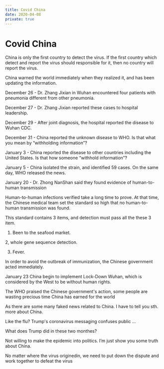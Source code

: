 ```yaml
---
title: Covid China
date: 2020-04-08
private: true
---
```

# Covid China
China is only the first country to detect the virus. If the first country which detect and report the virus should responsible for it, then no country will report the virus.

China warned the world immediately when they realized it, and has been updating the information.

December 26 - Dr. Zhang Jixian in Wuhan encountered four patients with pneumonia different from other pneumonia.

December 27 - Dr. Zhang Jixian reported these cases to hospital leadership.

December 29 - After joint diagnosis, the hospital reported the disease to Wuhan CDC.

December 31 - China reported the unknown disease to WHO. Is that what you mean by “withholding information”?

January 3 - China reported the disease to other countries including the United States. Is that how someone “withhold information”?

January 5 - China isolated the strain, and identified 59 cases. On the same day, WHO released the news.

January 20 - Dr. Zhong NanShan said they found evidence of human-to-human transmission

Human-to-human infections verified take a long time to prove. At that time, the Chinese medical team set the standard so high that no human-to-human transmission was found.

This standard contains 3 items, and detection must pass all the these 3 item.

1. Been to the seafood market.

2, whole gene sequence detection.

3. Fever.

In order to avoid the outbreak of immunization, the Chinese government acted immediately.

January 23 China begin to implement Lock-Down Wuhan, which is considered by the West to be without human rights.


The WHO praised the Chinese government's action, some people are wasting precious time China has earned for the world

As there are some many faked news related to China. I have to tell you sth. more about China.

Like the flu? Trump's coronavirus messaging confuses public ...

What does Trump did in these two monthes?

Not willing to make the epidemic into politics. I’m just show you some truth about China.

No matter where the virus originedin, we need to put down the dispute and work together to defeat the virus
